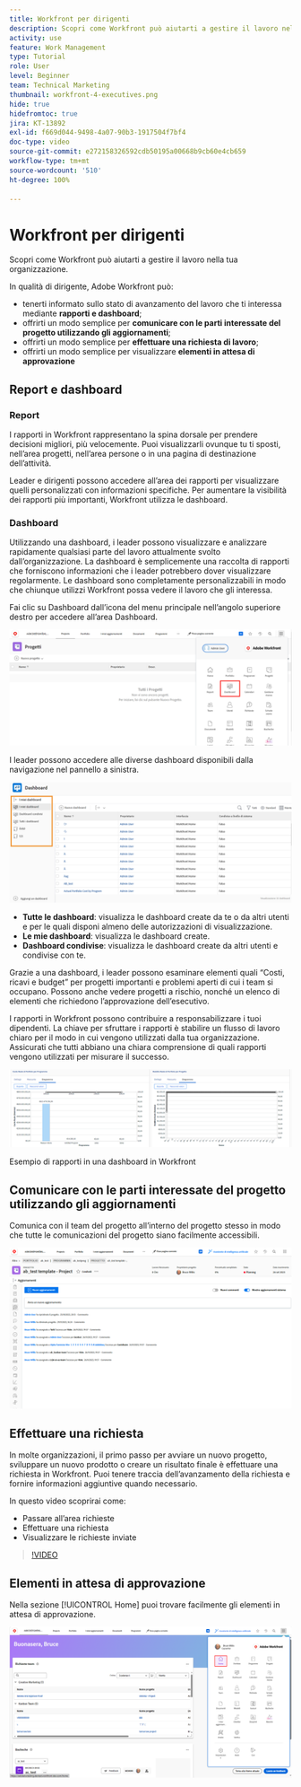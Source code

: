 ```yaml
---
title: Workfront per dirigenti
description: Scopri come Workfront può aiutarti a gestire il lavoro nella tua organizzazione.
activity: use
feature: Work Management
type: Tutorial
role: User
level: Beginner
team: Technical Marketing
thumbnail: workfront-4-executives.png
hide: true
hidefromtoc: true
jira: KT-13892
exl-id: f669d044-9498-4a07-90b3-1917504f7bf4
doc-type: video
source-git-commit: e272158326592cdb50195a00668b9cb60e4cb659
workflow-type: tm+mt
source-wordcount: '510'
ht-degree: 100%

---
```


# Workfront per dirigenti

Scopri come Workfront può aiutarti a gestire il lavoro nella tua organizzazione.

In qualità di dirigente, Adobe Workfront può:

* tenerti informato sullo stato di avanzamento del lavoro che ti interessa mediante **rapporti e dashboard**;
* offrirti un modo semplice per **comunicare con le parti interessate del progetto utilizzando gli aggiornamenti**;
* offrirti un modo semplice per **effettuare una richiesta di lavoro**;
* offrirti un modo semplice per visualizzare **elementi in attesa di approvazione**

## Report e dashboard

### Report

I rapporti in Workfront rappresentano la spina dorsale per prendere decisioni migliori, più velocemente. Puoi visualizzarli ovunque tu ti sposti, nell’area progetti, nell’area persone o in una pagina di destinazione dell’attività.

Leader e dirigenti possono accedere all’area dei rapporti per visualizzare quelli personalizzati con informazioni specifiche. Per aumentare la visibilità dei rapporti più importanti, Workfront utilizza le dashboard.

### Dashboard

Utilizzando una dashboard, i leader possono visualizzare e analizzare rapidamente qualsiasi parte del lavoro attualmente svolto dall’organizzazione. La dashboard è semplicemente una raccolta di rapporti che forniscono informazioni che i leader potrebbero dover visualizzare regolarmente. Le dashboard sono completamente personalizzabili in modo che chiunque utilizzi Workfront possa vedere il lavoro che gli interessa.

Fai clic su Dashboard dall’icona del menu principale nell’angolo superiore destro per accedere all’area Dashboard.

![Immagine dell’opzione Dashboard nel menu principale](assets/workfront-4-executives-1.png)

I leader possono accedere alle diverse dashboard disponibili dalla navigazione nel pannello a sinistra.

![Immagine della pagina Dashboard](assets/workfront-4-executives-2.png)

* **Tutte le dashboard**: visualizza le dashboard create da te o da altri utenti e per le quali disponi almeno delle autorizzazioni di visualizzazione.
* **Le mie dashboard**: visualizza le dashboard create.
* **Dashboard condivise**: visualizza le dashboard create da altri utenti e condivise con te.

Grazie a una dashboard, i leader possono esaminare elementi quali “Costi, ricavi e budget” per progetti importanti e problemi aperti di cui i team si occupano. Possono anche vedere progetti a rischio, nonché un elenco di elementi che richiedono l’approvazione dell’esecutivo.

I rapporti in Workfront possono contribuire a responsabilizzare i tuoi dipendenti. La chiave per sfruttare i rapporti è stabilire un flusso di lavoro chiaro per il modo in cui vengono utilizzati dalla tua organizzazione. Assicurati che tutti abbiano una chiara comprensione di quali rapporti vengono utilizzati per misurare il successo.

![Esempio di rapporti in una dashboard in Workfront](assets/workfront-4-executives-3.png)

Esempio di rapporti in una dashboard in Workfront

## Comunicare con le parti interessate del progetto utilizzando gli aggiornamenti

Comunica con il team del progetto all’interno del progetto stesso in modo che tutte le comunicazioni del progetto siano facilmente accessibili.

![Immagine della pagina Aggiornamenti](assets/workfront-4-executives-4.png)


## Effettuare una richiesta

In molte organizzazioni, il primo passo per avviare un nuovo progetto, sviluppare un nuovo prodotto o creare un risultato finale è effettuare una richiesta in Workfront. Puoi tenere traccia dell’avanzamento della richiesta e fornire informazioni aggiuntive quando necessario.

In questo video scoprirai come:

* Passare all’area richieste
* Effettuare una richiesta
* Visualizzare le richieste inviate

>[!VIDEO](https://video.tv.adobe.com/v/336092/?quality=12&learn=on)

## Elementi in attesa di approvazione

Nella sezione [!UICONTROL Home] puoi trovare facilmente gli elementi in attesa di approvazione.

![Immagine della pagina Home](assets/workfront-4-executives-5.png)

